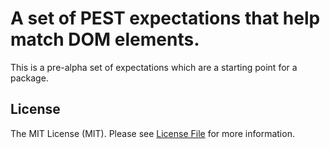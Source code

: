 # A set of PEST expectations that help match DOM elements.

This is a pre-alpha set of expectations which are a starting point for a package.

## License

The MIT License (MIT). Please see [License File](LICENSE.md) for more information.
